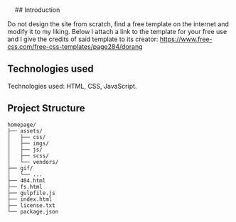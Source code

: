 <div align="center">
  <img src="./gif/sh.gif" alt="">
</div>
ㅤ
## Introduction

Do not design the site from scratch, find a free template on the internet and modify it to my liking. Below I attach a link to the template for your free use and I give the credits of said template to its creator: https://www.free-css.com/free-css-templates/page284/dorang

## Technologies used
Technologies used: HTML, CSS, JavaScript.


## Project Structure
    homepage/
    ├── assets/
    │   ├── css/
    │   ├── imgs/
    │   ├── js/
    │   ├── scss/
    │   └── vendors/
    ├── gif/
    │   └── ...
    ├── 404.html
    ├── fs.html
    ├── gulpfile.js
    ├── index.html
    ├── license.txt
    └── package.json






